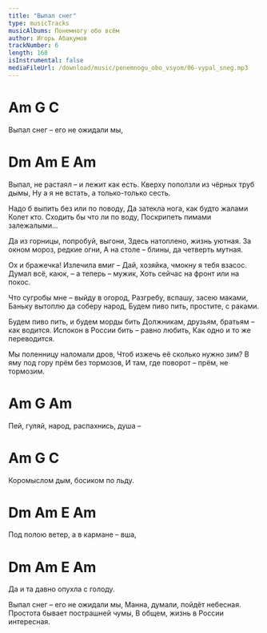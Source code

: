 ```yaml
---
title: "Выпал снег"
type: musicTracks
musicAlbums: Понемногу обо всём
author: Игорь Абакумов
trackNumber: 6
length: 168
isInstrumental: false
mediaFileUrl: /download/music/ponemnogu_obo_vsyom/06-vypal_sneg.mp3
---
```


# Am                     G    C
Выпал снег – его не ожидали мы,
# Dm           Am         E      Am
Выпал, не растаял – и лежит как есть.
Кверху поползли из чёрных труб дымы,
Ну а я не встать, а только-только сесть.

Надо б выпить без или по поводу,
Да затекла нога, как будто жалами
Колет кто. Сходить бы что ли по воду,
Поскрипеть пимами залежалыми...

Да из горницы, попробуй, выгони,
Здесь натоплено, жизнь уютная.
За окном мороз, редкие огни,
А на столе – блины, да четверть мутная.

Ох и бражечка! Излечила вмиг – 
Дай, хозяйка, чмокну я тебя взасос.
Думал всё, каюк, – а теперь – мужик,
Хоть сейчас на фронт или на покос.

Что сугробы мне – выйду в огород,
Разгребу, вспашу, засею маками,
Баньку вытоплю да соберу народ,
Будем пиво пить, простите, с раками.

Будем пиво пить, и будем морды бить
Должникам, друзьям, братьям – как водится.
Испокон в России бить – равно любить,
Как одно и то же переводится.

Мы поленницу наломали дров,
Чтоб изжечь её сколько нужно зим?
В яму под гору прём без тормозов,
И там, где поворот – прём, не тормозим.

# Am                       G       Am
Пей, гуляй, народ, распахнись, душа – 
# Am                  G        C
Коромыслом дым, босиком по льду.
# Dm        Am         E          Am
Под полою ветер, а в кармане – вша,
# Dm         Am          E   Am
Да и та давно опухла с голоду.

Выпал снег – его не ожидали мы,
Манна, думали, пойдёт небесная.
Простота бывает пострашней чумы,
В общем, жизнь в России интересная.

